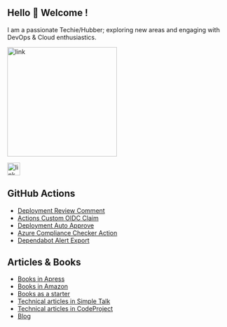 ## Hello 👋 Welcome !

I am a passionate Techie/Hubber; exploring new areas and engaging with DevOps & Cloud enthusiastics. 

<img width="250" alt="link" src="https://user-images.githubusercontent.com/10282550/196354087-263afa30-fc70-4684-9454-bad249696db9.png">



[<img width="29" alt="link" src="https://user-images.githubusercontent.com/10282550/196350560-1148dffc-0ac0-4312-9f29-c86f2390b178.png">](https://www.linkedin.com/in/ambilykk/)

## GitHub Actions

- [Deployment Review Comment](https://github.com/marketplace/actions/deployment-review-comment)
- [Actions Custom OIDC Claim](https://github.com/marketplace/actions/actions-custom-oidc-claim)
- [Deployment Auto Approve](https://github.com/marketplace/actions/deployment-auto-approve)
- [Azure Compliance Checker Action](https://github.com/marketplace/actions/azure-compliance-checker)
- [Dependabot Alert Export](https://github.com/marketplace/actions/dependabot-alert-export)

## Articles & Books
- [Books in Apress](https://www.apress.com/gp/book/9781484264119)
- [Books in Amazon](http://amazon.com/author/ambilykk)
- [Books as a starter](https://leanpub.com/u/ambilykk)
- [Technical articles in Simple Talk](https://www.red-gate.com/simple-talk/author/ambily-kavumkal-kamalasanan/)
- [Technical articles in CodeProject](https://www.codeproject.com/Articles/ambilykk)
- [Blog](https://ambilykk.wordpress.com/)

